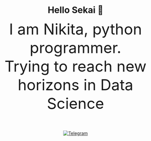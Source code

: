 <div style="min-height: 400px">
  <h1 align="center" data-block="15" style="margin: 0px auto;" data-block-type="Text" >Hello Sekai 💮</h1>
  <p align="center" data-block="16"><font  size="24">I am Nikita, python programmer.<br>Trying to reach new horizons in Data Science</font></p>
</div>

<div id="Socials" align="center">
<a href="https://t.me/Neas1231">
  <img src="https://img.shields.io/badge/Telegram-blue?style=for-the-badge&logo=Telegram" alt="Telegram"/>
</a>
</div>
<!--
**Neas1231/Neas1231** is a ✨ _special_ ✨ repository because its `README.md` (this file) appears on your GitHub profile.

Here are some ideas to get you started:

- 🔭 I’m currently working on ...
- 🌱 I’m currently learning ...
- 👯 I’m looking to collaborate on ...
- 🤔 I’m looking for help with ...
- 💬 Ask me about ...
- 📫 How to reach me: ...
- 😄 Pronouns: ...
- ⚡ Fun fact: ...
-->
